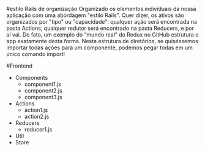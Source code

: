 #estilo Rails de organização 
Organizado os elementos individuais da nossa aplicação com uma abordagem "estilo Rails". 
Quer dizer, os ativos são organizados por "tipo" ou "capacidade": qualquer ação será encontrada na pasta Actions, qualquer redutor será encontrado na pasta Reducers, e por aí vai. 
De fato, um exemplo do “mundo real” do Redux no GitHub estrutura o app exatamente desta forma. 
Nesta estrutura de diretórios, se quiséssemos importar todas ações para um componente, podemos pegar todas em um único comando import!

#Frontend
   - Components
      - component1.js
      - component2.js
      - component3.js
   - Actions
      - action1.js
      - action2.js
   - Reducers
      - reducer1.js
   - Util
   - Store